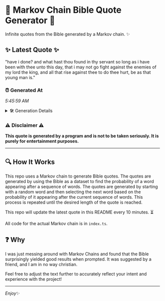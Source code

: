 # 📖 Markov Chain Bible Quote Generator 📖

Infinite quotes from the Bible generated by a Markov chain. ✨

## ✨ Latest Quote ✨
"have i done? and what hast thou found in thy servant so long as i have been with thee unto this day, that i may not go fight against the enemies of my lord the king, and all that rise against thee to do thee hurt, be as that young man is."

### ⏰ Generated At
*5:45:59 AM*

<details>
    <summary>🛠️ Generation Details</summary>
    <p>
        <strong>🌱 Seed:</strong> have<br>
        <strong>🔄 Iterations:</strong> 51<br>
        <strong>📜 Context History:</strong><br>[ have ]: i<br>[ have, i ]: done?<br>[ have, i, done? ]: and<br>[ have, i, done?, and ]: what<br>[ have, i, done?, and, what ]: hast<br>[ have, i, done?, and, what, hast ]: thou<br>[ i, done?, and, what, hast, thou ]: found<br>[ done?, and, what, hast, thou, found ]: in<br>[ and, what, hast, thou, found, in ]: thy<br>[ what, hast, thou, found, in, thy ]: servant<br>[ hast, thou, found, in, thy, servant ]: so<br>[ thou, found, in, thy, servant, so ]: long<br>[ found, in, thy, servant, so, long ]: as<br>[ in, thy, servant, so, long, as ]: i<br>[ thy, servant, so, long, as, i ]: have<br>[ servant, so, long, as, i, have ]: been<br>[ so, long, as, i, have, been ]: with<br>[ long, as, i, have, been, with ]: thee<br>[ as, i, have, been, with, thee ]: unto<br>[ i, have, been, with, thee, unto ]: this<br>[ have, been, with, thee, unto, this ]: day,<br>[ been, with, thee, unto, this, day, ]: that<br>[ with, thee, unto, this, day,, that ]: i<br>[ thee, unto, this, day,, that, i ]: may<br>[ unto, this, day,, that, i, may ]: not<br>[ this, day,, that, i, may, not ]: go<br>[ day,, that, i, may, not, go ]: fight<br>[ that, i, may, not, go, fight ]: against<br>[ i, may, not, go, fight, against ]: the<br>[ may, not, go, fight, against, the ]: enemies<br>[ not, go, fight, against, the, enemies ]: of<br>[ go, fight, against, the, enemies, of ]: my<br>[ fight, against, the, enemies, of, my ]: lord<br>[ against, the, enemies, of, my, lord ]: the<br>[ the, enemies, of, my, lord, the ]: king,<br>[ enemies, of, my, lord, the, king, ]: and<br>[ of, my, lord, the, king,, and ]: all<br>[ my, lord, the, king,, and, all ]: that<br>[ lord, the, king,, and, all, that ]: rise<br>[ the, king,, and, all, that, rise ]: against<br>[ king,, and, all, that, rise, against ]: thee<br>[ and, all, that, rise, against, thee ]: to<br>[ all, that, rise, against, thee, to ]: do<br>[ that, rise, against, thee, to, do ]: thee<br>[ rise, against, thee, to, do, thee ]: hurt,<br>[ against, thee, to, do, thee, hurt, ]: be<br>[ thee, to, do, thee, hurt,, be ]: as<br>[ to, do, thee, hurt,, be, as ]: that<br>[ do, thee, hurt,, be, as, that ]: young<br>[ thee, hurt,, be, as, that, young ]: man<br>[ hurt,, be, as, that, young, man ]: is.<br>
    </p>
</details>

### ⚠️ Disclaimer ⚠️
**This quote is generated by a program and is not to be taken seriously. It is purely for entertainment purposes.**

---

## 🔍 How It Works

This repo uses a Markov chain to generate Bible quotes. The quotes are generated by using the Bible as a dataset to find the probability of a word appearing after a sequence of words. The quotes are generated by starting with a random word and then selecting the next word based on the probability of it appearing after the current sequence of words. This process is repeated until the desired length of the quote is reached.

This repo will update the latest quote in this README every 10 minutes. ⏳

All code for the actual Markov chain is in `index.ts`.

## ❓ Why

I was just messing around with Markov Chains and found that the Bible surprisingly yielded good results when prompted. 
It was suggested by a friend, and I am in no way christian.

Feel free to adjust the text further to accurately reflect your intent and experience with the project!

---

*Enjoy*✨
